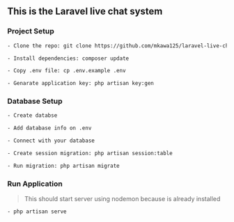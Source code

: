 ## This is the Laravel live chat system

### Project Setup
```sh
- Clone the repo: git clone https://github.com/mkawa125/laravel-live-chat.git

- Install dependencies: composer update

- Copy .env file: cp .env.example .env

- Genarate application key: php artisan key:gen
```
### Database Setup

```sh
- Create databse

- Add database info on .env

- Connect with your database

- Create session migration: php artisan session:table

- Run migration: php artisan migrate
```

### Run Application
> This should start server using nodemon because is already installed
```sh
- php artisan serve
```
